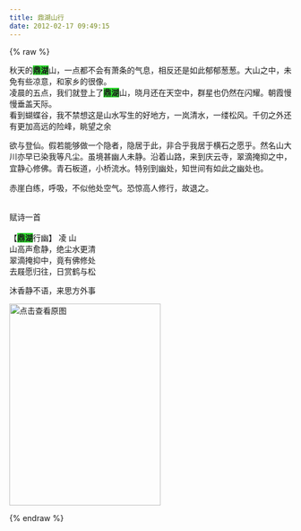 ```yaml
---
title: 鼎湖山行
date: 2012-02-17 09:49:15
---
```

{% raw %}
<div><span style="font-size:14px;">秋天的</span><span style="background-color:#2fde2f;font-weight:bold;font-size:14px;" id="wizkm_highlight">鼎湖</span><span style="font-size:14px;">山，一点都不会有萧条的气息，相反还是如此郁郁葱葱。大山之中，未免有些凉意，和家乡的很像。</span></div>
<span style="font-size:14px;"> </span><div><span style="font-size:14px;">凌晨的五点，我们就登上了</span><span style="background-color:#2fde2f;font-weight:bold;font-size:14px;" id="wizkm_highlight">鼎湖</span><span style="font-size:14px;">山，晓月还在天空中，群星也仍然在闪耀。朝霞慢慢垂盖天际。</span></div>
<span style="font-size:14px;"> </span><div><span style="font-size:14px;">看到蝴蝶谷，我不禁想这是山水写生的好地方，一岚清水，一缕松风。千仞之外还有更加高远的险峰，眺望之余</span></div>
<span style="font-size:14px;"> </span><p><span style="font-size:14px;">欲与登仙。假若能够做一个隐者，隐居于此，非合乎我居于横石之愿乎。然名山大川亦早已染我等凡尘。虽境甚幽</span><span class="Apple-style-span" style="font-size:14px;line-height:21px;">人未静。</span><span class="Apple-style-span" style="font-size:14px;line-height:21px;">沿着山路，来到庆云寺，翠滴掩抑之中，宜静心修佛。青石板道，小桥流水。特别到幽处，知世间有如此之幽处也。</span></p>
<p><span class="Apple-style-span" style="font-size:14px;line-height:21px;">赤崖白练，呼吸，不似他处空气。恐惊高人修行，故退之。</span></p>
<span style="font-size:14px;"> </span><div><span style="font-size:14px;">&nbsp;</span></div>
<span style="font-size:14px;"> </span><div><span style="font-size:14px;">赋诗一首</span></div>
<span style="font-size:14px;"> </span><div><span style="font-size:14px;">&nbsp;</span></div>
<span style="font-size:14px;"> </span><div><span style="font-size:14px;">【</span><span style="background-color:#2fde2f;font-weight:bold;font-size:14px;" id="wizkm_highlight">鼎湖</span><span style="font-size:14px;">行幽】 凌 山</span></div>
<span style="font-size:14px;"> </span><div><span style="font-size:14px;">山高声愈静，绝尘水更清</span></div>
<span style="font-size:14px;"> </span><div><span style="font-size:14px;">翠滴掩抑中，竟有佛修处</span></div>
<span style="font-size:14px;"> </span><div><span style="font-size:14px;">去屐愿归往，日赏鹤与松</span></div>
<span style="font-size:14px;"> </span><p><span style="font-size:14px;">沐香静不语，来思方外事<br />
</span></p>
<p><span style="font-size:14px;"><a target="_blank" href="/content/plugins/kl_album/upload/201202/58b0f0b1bedec8aedd3f2e18076f2f472012021613445510899.jpg"><img src="/content/plugins/kl_album/upload/201202/58b0f0b1bedec8aedd3f2e18076f2f472012021613445510899.jpg" width="270" height="360" alt="点击查看原图" border="0" /></a><br />
</span></p>
<!--WizHtmlContentEnd-->{% endraw %}
